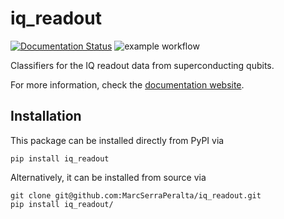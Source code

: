 # iq_readout

[![Documentation Status](https://readthedocs.org/projects/iq-readout/badge/?version=latest)](https://iq-readout.readthedocs.io/en/latest/?badge=latest)
![example workflow](https://github.com/MarcSerraPeralta/iq_readout/actions/workflows/actions.yaml/badge.svg)

Classifiers for the IQ readout data from superconducting qubits.

For more information, check the [documentation website](https://iq-readout.readthedocs.io/en/latest/index.html).

## Installation

This package can be installed directly from PyPI via
```
pip install iq_readout
```

Alternatively, it can be installed from source via
```
git clone git@github.com:MarcSerraPeralta/iq_readout.git
pip install iq_readout/
```
